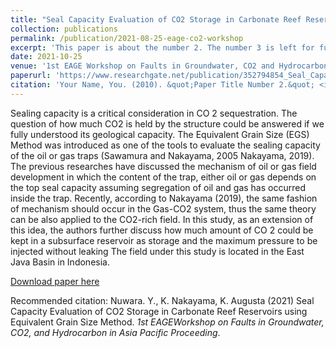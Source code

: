 ```yaml
---
title: "Seal Capacity Evaluation of CO2 Storage in Carbonate Reef Reservoirs using Equivalent Grain Size Method"
collection: publications
permalink: /publication/2021-08-25-eage-co2-workshop
excerpt: 'This paper is about the number 2. The number 3 is left for future work.'
date: 2021-10-25
venue: '1st EAGE Workshop on Faults in Groundwater, CO2 and Hydrocarbons in Asia Pacific (Canberra, Australia)'
paperurl: 'https://www.researchgate.net/publication/352794854_Seal_Capacity_Evaluation_of_CO2_Storage_in_Carbonate_Reef_Reservoirs_using_Equivalent_Grain_Size_Method'
citation: 'Your Name, You. (2010). &quot;Paper Title Number 2.&quot; <i>Journal 1</i>. 1(2).'
---
```


Sealing capacity is a critical consideration in CO 2 sequestration. The question of how much CO2 is held by the structure could be answered if we fully understood its geological capacity. The Equivalent Grain Size (EGS) Method was introduced as one of the tools to evaluate the sealing capacity of the oil or gas traps (Sawamura and Nakayama, 2005 Nakayama, 2019). The previous researches have discussed the mechanism of oil or gas field development in which the content of the trap, either oil or gas depends on the top seal capacity assuming segregation of oil and gas has occurred inside the trap. Recently, according to Nakayama (2019), the same fashion of mechanism should occur in the Gas-CO2 system, thus the same theory can be also applied to the CO2-rich field. In this study, as an extension of this idea, the authors further discuss how much amount of CO 2 could be kept in a subsurface reservoir as storage and the maximum pressure to be injected without leaking The field under this study is located in the East Java Basin in Indonesia.

[Download paper here](http://academicpages.github.io/files/paper2.pdf)

Recommended citation: Nuwara. Y., K. Nakayama, K. Augusta (2021) Seal Capacity Evaluation of CO2 Storage in Carbonate Reef Reservoirs using Equivalent Grain Size Method. *1st EAGEWorkshop on Faults in Groundwater, CO2, and Hydrocarbon in Asia Pacific Proceeding*.
